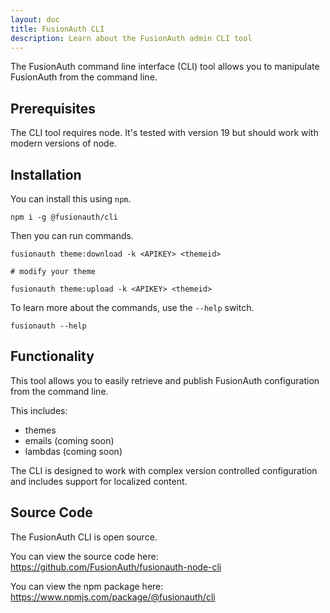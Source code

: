 ```yaml
---
layout: doc
title: FusionAuth CLI
description: Learn about the FusionAuth admin CLI tool
---
```


The FusionAuth command line interface (CLI) tool allows you to manipulate FusionAuth from the command line.

## Prerequisites

The CLI tool requires node. It's tested with version 19 but should work with modern versions of node.

## Installation

You can install this using `npm`.

```
npm i -g @fusionauth/cli
```


Then you can run commands.

```
fusionauth theme:download -k <APIKEY> <themeid>

# modify your theme

fusionauth theme:upload -k <APIKEY> <themeid>
```

To learn more about the commands, use the `--help` switch.

```
fusionauth --help
```

## Functionality

This tool allows you to easily retrieve and publish FusionAuth configuration from the command line.

This includes:

* themes
* emails (coming soon)
* lambdas (coming soon)

The CLI is designed to work with complex version controlled configuration and includes support for localized content.

## Source Code

The FusionAuth CLI is open source.

You can view the source code here: https://github.com/FusionAuth/fusionauth-node-cli

You can view the npm package here: https://www.npmjs.com/package/@fusionauth/cli
